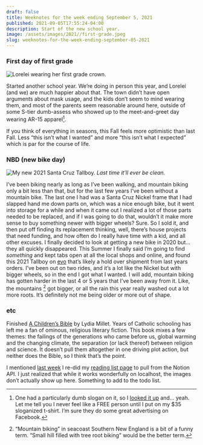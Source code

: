 ```yaml
---
draft: false
title: Weeknotes for the week ending September 5, 2021
published: 2021-09-05T17:55:24-04:00
description: Start of the new school year.
image: /assets/images/2021//first-grade.jpeg
slug: weeknotes-for-the-week-ending-september-05-2021
---
```

### First day of first grade
![Lorelei wearing her first grade crown.](/assets/images/2021/first-grade.jpeg)

Started another school year. We’re doing in person this year, and Lorelei (and we) are much happier about that. The town didn’t have open arguments about mask usage, and the kids don’t seem to mind wearing them, and most of the parents seem reasonable around here, outside of some S-tier dumb-assess who showed up to the meet-and-greet day wearing AR-15 apparel[^1]. 

If you think of everything in seasons, this Fall feels more optimistic than last Fall. Less “this isn’t what I wanted” and more “this isn’t what I expected” which is par for the course of life.

### NBD (new bike day)
![My new 2021 Santa Cruz Tallboy.](/assets/images/2021/nbd.jpeg)
_Last time it’ll ever be clean._

I’ve been biking nearly as long as I’ve been walking, and mountain biking only a bit less than that, but for the last few years I’ve been without a mountain bike. The last one I had was a Santa Cruz Nickel frame that I had slapped hand me down parts on, which was a nice enough bike, but it went into storage for a while and when it came out I realized a lot of those parts needed to be replaced, and if I was going to do that, wouldn’t it make more sense to buy something newer with bigger wheels? Sure. So I sold it, and then put off finding its replacement thinking, well, there’s house projects that need funding, and how often do I really have time with a kid, and all other excuses. I finally decided to look at getting a new bike in 2020 but… they all quickly disappeared. This Summer I finally said I’m going to find _something_ and kept tabs open at all the local shops and online, and found this 2021 Tallboy on [evo](https://www.evo.com) that’s likely a hold over shipment from last years orders. I’ve been out on two rides, and it’s a lot like the Nickel but with bigger wheels, so in the end I got what I wanted. I will add, mountain biking has gotten harder in the last 4 or 5 years that I’ve been away from it. Like, the mountains [^2] got bigger, or all the rain this year really washed out a lot more roots. It’s definitely not me being older or more out of shape.

### etc
Finished [A Children’s Bible](https://www.indiebound.org/book/9781324005032) by Lydia Millet. Years of Catholic schooling has left me a fan of ominous, religious literary fiction. This book mixes a few themes: the failings of the generations who came before us, global warming and the changing climate, the separation (or lack thereof) between religion and science. It doesn’t pull them altogether in one driving plot action, but neither does the Bible, so I think that’s the point.

I mentioned [last week](https://www.builtwith.coffee/blog-posts/2021/08/weeknotes-for-the-week-ending-august-29-2021) I re-did my [reading list page](https://www.builtwith.coffee/books) to pull from the Notion API. I just realized that while it works wonderfully on localhost, the images don’t actually show up here. Something to add to the todo list.

[^1]: One had a particularly dumb slogan on it, so I [looked it up](https://www.lionsnotsheep.com) and… yeah. Let me tell you I never feel like a FREE person until I put on my $35 sloganized t-shirt. I’m sure they do some great advertising on Facebook. 
[^2]: “Mountain biking” in seacoast Southern New England is a bit of a funny term. “Small hill filled with tree root biking” would be the better term.